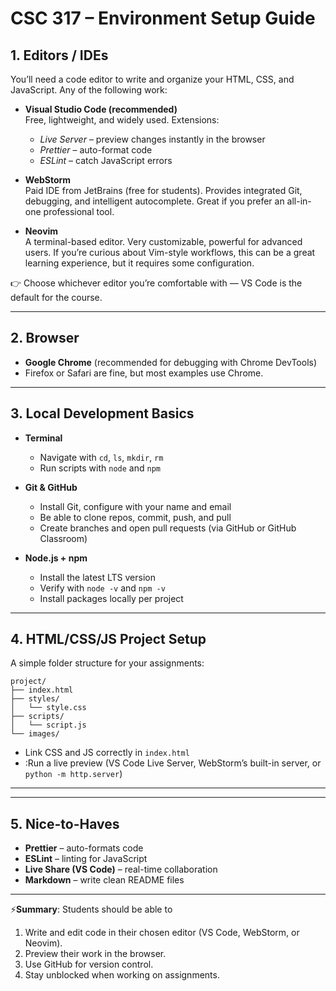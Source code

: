 # CSC 317 – Environment Setup Guide

## 1. Editors / IDEs
You’ll need a code editor to write and organize your HTML, CSS, and JavaScript. Any of the following work:

- **Visual Studio Code (recommended)**  
  Free, lightweight, and widely used. Extensions:  
  - *Live Server* – preview changes instantly in the browser  
  - *Prettier* – auto-format code  
  - *ESLint* – catch JavaScript errors  

- **WebStorm**  
  Paid IDE from JetBrains (free for students). Provides integrated Git, debugging, and intelligent autocomplete. Great if you prefer an all-in-one professional tool.

- **Neovim**  
  A terminal-based editor. Very customizable, powerful for advanced users. If you’re curious about Vim-style workflows, this can be a great learning experience, but it requires some configuration.

👉 Choose whichever editor you’re comfortable with — VS Code is the default for the course.

---

## 2. Browser
- **Google Chrome** (recommended for debugging with Chrome DevTools)  
- Firefox or Safari are fine, but most examples use Chrome.

---

## 3. Local Development Basics
- **Terminal**  
  - Navigate with `cd`, `ls`, `mkdir`, `rm`  
  - Run scripts with `node` and `npm`

- **Git & GitHub**  
  - Install Git, configure with your name and email  
  - Be able to clone repos, commit, push, and pull  
  - Create branches and open pull requests (via GitHub or GitHub Classroom)

- **Node.js + npm**  
  - Install the latest LTS version  
  - Verify with `node -v` and `npm -v`  
  - Install packages locally per project

---

## 4. HTML/CSS/JS Project Setup
A simple folder structure for your assignments:
```
project/
├── index.html
├── styles/
│   └── style.css
├── scripts/
│   └── script.js
└── images/
```
- Link CSS and JS correctly in `index.html`  
- :Run a live preview (VS Code Live Server, WebStorm’s built-in server, or `python -m http.server`)

---

---

## 5. Nice-to-Haves
- **Prettier** – auto-formats code  
- **ESLint** – linting for JavaScript  
- **Live Share (VS Code)** – real-time collaboration  
- **Markdown** – write clean README files

---

⚡️**Summary**: Students should be able to  
1. Write and edit code in their chosen editor (VS Code, WebStorm, or Neovim).  
2. Preview their work in the browser.  
3. Use GitHub for version control.  
4. Stay unblocked when working on assignments.  
